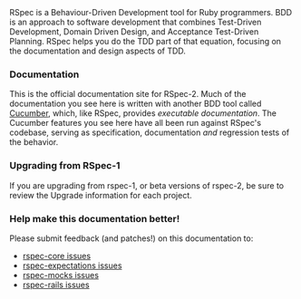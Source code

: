 <br/>
<br/>

RSpec is a Behaviour-Driven Development tool for Ruby programmers. BDD is an
approach to software development that combines Test-Driven Development, Domain
Driven Design, and Acceptance Test-Driven Planning. RSpec helps you do the TDD
part of that equation, focusing on the documentation and design aspects of TDD.

### Documentation

This is the official documentation site for RSpec-2. Much of the documentation
you see here is written with another BDD tool called
[Cucumber](http://github.com/aslakhellesoy/cucumber), which, like RSpec,
provides _executable documentation_. The Cucumber features you see here have
all been run against RSpec's codebase, serving as specification, documentation
_and_ regression tests of the behavior.


### Upgrading from RSpec-1

If you are upgrading from rspec-1, or beta versions of rspec-2, be sure to
review the Upgrade information for each project.

### Help make this documentation better!

Please submit feedback (and patches!) on this documentation to:

* [rspec-core issues](http://github.com/rspec/rspec-core/issues)
* [rspec-expectations issues](http://github.com/rspec/rspec-expectations/issues)
* [rspec-mocks issues](http://github.com/rspec/rspec-mocks/issues)
* [rspec-rails issues](http://github.com/rspec/rspec-rails/issues)

